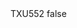 <?xml version="1.0" encoding="UTF-8"?>
<CustomMetadata xmlns="http://soap.sforce.com/2006/04/metadata">
    <label>TXU552</label>
    <protected>false</protected>
</CustomMetadata>
